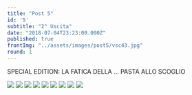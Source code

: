 ```yaml
---
title: "Post 5"
id: '5'
subtitle: "2^ Uscita"
date: "2018-07-04T23:23:00.000Z"
published: true
frontImg: "../assets/images/post5/vsc43.jpg"
round: 1
---
```


SPECIAL EDITION: LA FATICA DELLA ... PASTA ALLO SCOGLIO

![](../assets/images/post5/vsc40.jpg)
![](../assets/images/post5/vsc41.jpg)
![](../assets/images/post5/vsc42.jpg)
![](../assets/images/post5/vsc44.jpg)
![](../assets/images/post5/vsc45.jpg)
![](../assets/images/post5/vsc46.jpg)
![](../assets/images/post5/vsc47.jpg)
![](../assets/images/post5/vsc48.jpg)
![](../assets/images/post5/vsc49.jpg)
